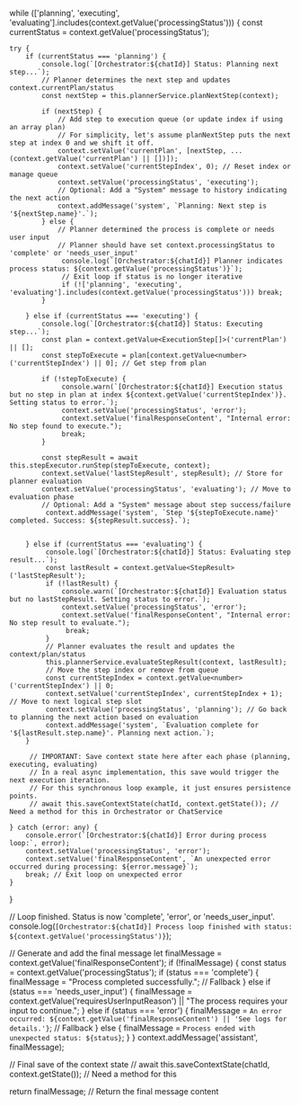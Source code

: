 while (['planning', 'executing', 'evaluating'].includes(context.getValue('processingStatus'))) {
    const currentStatus = context.getValue('processingStatus');

    try {
        if (currentStatus === 'planning') {
            console.log(`[Orchestrator:${chatId}] Status: Planning next step...`);
            // Planner determines the next step and updates context.currentPlan/status
            const nextStep = this.plannerService.planNextStep(context);

            if (nextStep) {
                // Add step to execution queue (or update index if using an array plan)
                // For simplicity, let's assume planNextStep puts the next step at index 0 and we shift it off.
                context.setValue('currentPlan', [nextStep, ...(context.getValue('currentPlan') || [])]);
                context.setValue('currentStepIndex', 0); // Reset index or manage queue
                context.setValue('processingStatus', 'executing');
                // Optional: Add a "System" message to history indicating the next action
                context.addMessage('system', `Planning: Next step is '${nextStep.name}'.`);
            } else {
                // Planner determined the process is complete or needs user input
                // Planner should have set context.processingStatus to 'complete' or 'needs_user_input'
                 console.log(`[Orchestrator:${chatId}] Planner indicates process status: ${context.getValue('processingStatus')}`);
                 // Exit loop if status is no longer iterative
                 if (!['planning', 'executing', 'evaluating'].includes(context.getValue('processingStatus'))) break;
            }

        } else if (currentStatus === 'executing') {
            console.log(`[Orchestrator:${chatId}] Status: Executing step...`);
            const plan = context.getValue<ExecutionStep[]>('currentPlan') || [];
            const stepToExecute = plan[context.getValue<number>('currentStepIndex') || 0]; // Get step from plan

            if (!stepToExecute) {
                 console.warn(`[Orchestrator:${chatId}] Execution status but no step in plan at index ${context.getValue('currentStepIndex')}. Setting status to error.`);
                 context.setValue('processingStatus', 'error');
                 context.setValue('finalResponseContent', "Internal error: No step found to execute.");
                 break;
            }

            const stepResult = await this.stepExecutor.runStep(stepToExecute, context);
            context.setValue('lastStepResult', stepResult); // Store for planner evaluation
            context.setValue('processingStatus', 'evaluating'); // Move to evaluation phase
            // Optional: Add a "System" message about step success/failure
             context.addMessage('system', `Step '${stepToExecute.name}' completed. Success: ${stepResult.success}.`);


        } else if (currentStatus === 'evaluating') {
             console.log(`[Orchestrator:${chatId}] Status: Evaluating step result...`);
             const lastResult = context.getValue<StepResult>('lastStepResult');
             if (!lastResult) {
                 console.warn(`[Orchestrator:${chatId}] Evaluation status but no lastStepResult. Setting status to error.`);
                 context.setValue('processingStatus', 'error');
                 context.setValue('finalResponseContent', "Internal error: No step result to evaluate.");
                  break;
             }
             // Planner evaluates the result and updates the context/plan/status
             this.plannerService.evaluateStepResult(context, lastResult);
             // Move the step index or remove from queue
             const currentStepIndex = context.getValue<number>('currentStepIndex') || 0;
             context.setValue('currentStepIndex', currentStepIndex + 1); // Move to next logical step slot
             context.setValue('processingStatus', 'planning'); // Go back to planning the next action based on evaluation
             context.addMessage('system', `Evaluation complete for '${lastResult.step.name}'. Planning next action.`);
        }

         // IMPORTANT: Save context state here after each phase (planning, executing, evaluating)
         // In a real async implementation, this save would trigger the next execution iteration.
         // For this synchronous loop example, it just ensures persistence points.
         // await this.saveContextState(chatId, context.getState()); // Need a method for this in Orchestrator or ChatService

    } catch (error: any) {
        console.error(`[Orchestrator:${chatId}] Error during process loop:`, error);
        context.setValue('processingStatus', 'error');
        context.setValue('finalResponseContent', `An unexpected error occurred during processing: ${error.message}`);
        break; // Exit loop on unexpected error
    }
}

// Loop finished. Status is now 'complete', 'error', or 'needs_user_input'.
console.log(`[Orchestrator:${chatId}] Process loop finished with status: ${context.getValue('processingStatus')}`);

// Generate and add the final message
let finalMessage = context.getValue<string>('finalResponseContent');
if (!finalMessage) {
     const status = context.getValue('processingStatus');
     if (status === 'complete') {
         finalMessage = "Process completed successfully."; // Fallback
     } else if (status === 'needs_user_input') {
         finalMessage = context.getValue('requiresUserInputReason') || "The process requires your input to continue.";
     } else if (status === 'error') {
         finalMessage = `An error occurred: ${context.getValue('finalResponseContent') || 'See logs for details.'}`; // Fallback
     } else {
         finalMessage = `Process ended with unexpected status: ${status}`;
     }
}
 context.addMessage('assistant', finalMessage);

 // Final save of the context state
 // await this.saveContextState(chatId, context.getState()); // Need a method for this

return finalMessage; // Return the final message content